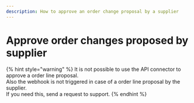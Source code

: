 ```yaml
---
description: How to approve an order change proposal by a supplier
---
```


# Approve order changes proposed by supplier

{% hint style="warning" %}
It is not possible to use the API connector to approve a order line proposal.  
Also the webhook is not triggered in case of a order line proposal by the supplier.  
If you need this, send a request to support.
{% endhint %}

